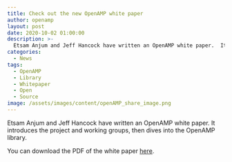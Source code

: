 ```yaml
---
title: Check out the new OpenAMP white paper
author: openamp
layout: post
date: 2020-10-02 01:00:00
description: >-
  Etsam Anjum and Jeff Hancock have written an OpenAMP white paper.  It introduces the project and working groups, then dives into the OpenAMP library.
categories:
  - News
tags:
  - OpenAMP
  - Library
  - Whitepaper
  - Open
  - Source
image: /assets/images/content/openAMP_share_image.png
---
```


Etsam Anjum and Jeff Hancock have written an OpenAMP white paper. It introduces the project and working groups, then dives into the OpenAMP library.

You can download the PDF of the white paper [here](/docs/whitepapers/Introduction_to_OpenAMPlib_v1.1a.pdf).
